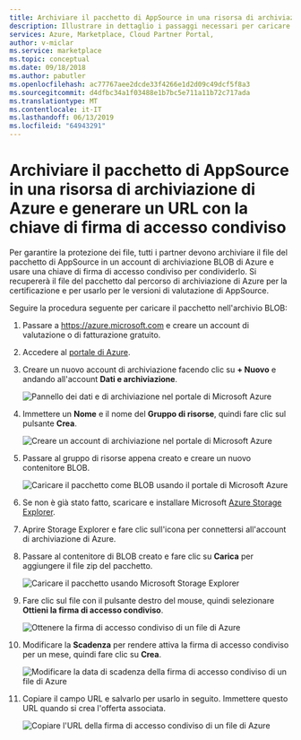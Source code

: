 ```yaml
---
title: Archiviare il pacchetto di AppSource in una risorsa di archiviazione di Azure e generare un URL con la chiave di firma di accesso condiviso
description: Illustrare in dettaglio i passaggi necessari per caricare e proteggere un pacchetto di AppSource.
services: Azure, Marketplace, Cloud Partner Portal,
author: v-miclar
ms.service: marketplace
ms.topic: conceptual
ms.date: 09/18/2018
ms.author: pabutler
ms.openlocfilehash: ac77767aee2dcde33f4266e1d2d09c49dcf5f8a3
ms.sourcegitcommit: d4dfbc34a1f03488e1b7bc5e711a11b72c717ada
ms.translationtype: MT
ms.contentlocale: it-IT
ms.lasthandoff: 06/13/2019
ms.locfileid: "64943291"
---
```

<a name="store-your-appsource-package-to-azure-storage-and-generate-a-url-with-sas-key"></a>Archiviare il pacchetto di AppSource in una risorsa di archiviazione di Azure e generare un URL con la chiave di firma di accesso condiviso
=============================================================================

Per garantire la protezione dei file, tutti i partner devono archiviare il file del pacchetto di AppSource in un account di archiviazione BLOB di Azure e usare una chiave di firma di accesso condiviso per condividerlo. Si recupererà il file del pacchetto dal percorso di archiviazione di Azure per la certificazione e per usarlo per le versioni di valutazione di AppSource.

Seguire la procedura seguente per caricare il pacchetto nell'archivio BLOB:

1. Passare a <https://azure.microsoft.com> e creare un account di valutazione o di fatturazione gratuito.

2. Accedere al [portale di Azure](https://portal.azure.com/).

3. Creare un nuovo account di archiviazione facendo clic su **+ Nuovo** e andando all'account **Dati e archiviazione**.

   ![Pannello dei dati e di archiviazione nel portale di Microsoft Azure](media/CRMScreenShot7.png)

4. Immettere un **Nome** e il nome del **Gruppo di risorse**, quindi fare clic sul pulsante **Crea**.

   ![Creare un account di archiviazione nel portale di Microsoft Azure](media/CRMScreenShot8.png)

5. Passare al gruppo di risorse appena creato e creare un nuovo contenitore BLOB.

   ![Caricare il pacchetto come BLOB usando il portale di Microsoft Azure](media/CRMScreenShot9.png)

6. Se non è già stato fatto, scaricare e installare Microsoft [Azure Storage Explorer](https://storageexplorer.com/).

7. Aprire Storage Explorer e fare clic sull'icona per connettersi all'account di archiviazione di Azure.

8. Passare al contenitore di BLOB creato e fare clic su **Carica** per aggiungere il file zip del pacchetto.

   ![Caricare il pacchetto usando Microsoft Storage Explorer](media/CRMScreenShot10.png)

9. Fare clic sul file con il pulsante destro del mouse, quindi selezionare **Ottieni la firma di accesso condiviso**.

   ![Ottenere la firma di accesso condiviso di un file di Azure](media/CRMScreenShot11.png)

10. Modificare la **Scadenza** per rendere attiva la firma di accesso condiviso per un mese, quindi fare clic su **Crea**.

    ![Modificare la data di scadenza della firma di accesso condiviso di un file di Azure](media/CRMScreenShot12.png)

11. Copiare il campo URL e salvarlo per usarlo in seguito. Immettere questo URL quando si crea l'offerta associata. 

    ![Copiare l'URL della firma di accesso condiviso di un file di Azure](media/CRMScreenShot13.png)

